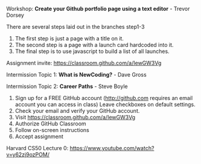 Workshop: **Create your Github portfolio page using a text editor** - Trevor Dorsey

There are several steps laid out in the branches step1-3

1.  The first step is just a page with a title on it.
1.  The second step is a page with a launch card hardcoded into it.
1.  The final step is to use javascript to build a list of all launches.

Assignment invite: https://classroom.github.com/a/IewGW3Vg

Intermission Topic 1: **What is NewCoding?** - Dave Gross

Intermission Topic 2: **Career Paths** - Steve Boyle

1.  Sign up for a FREE GitHub account (http://github.com requires an email account you can access in class) Leave checkboxes on default settings.
2.  Check your email and verify your GitHub account.
3.  Visit https://classroom.github.com/a/IewGW3Vg
4.  Authorize GitHub Classroom
5.  Follow on-screen instructions
6.  Accept assignment

Harvard CS50 Lecture 0: https://www.youtube.com/watch?v=y62zj9ozPOM/
